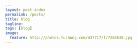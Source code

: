 ```yaml
---
layout: post-index
permalink: /posts/
title: blog
tagline: 
tags: [blog]
image:
  feature: http://photos.tuchong.com/437717/f/7282638.jpg
---
```

